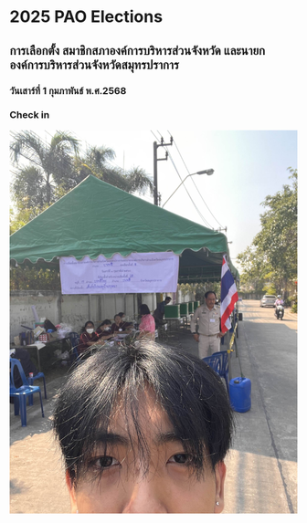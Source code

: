 # 2025 PAO Elections

## การเลือกตั้ง สมาชิกสภาองค์การบริหารส่วนจังหวัด และนายกองค์การบริหารส่วนจังหวัดสมุทรปราการ
### วันเสาร์ที่ 1 กุมภาพันธ์ พ.ศ.2568

### Check in
![Image](picture/pao.jpg)
